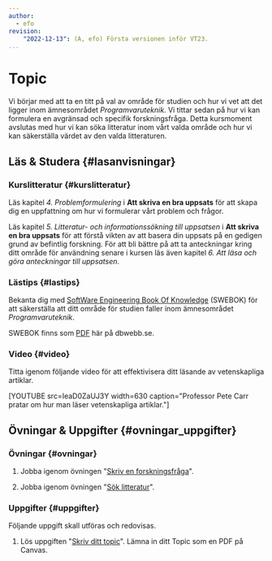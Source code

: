 ```yaml
---
author:
  - efo
revision:
    "2022-12-13": (A, efo) Första versionen inför VT23.
...
```

Topic
====================================

Vi börjar med att ta en titt på val av område för studien och hur vi vet att det ligger inom ämnesområdet *Programvaruteknik*. Vi tittar sedan på hur vi kan formulera en avgränsad och specifik forskningsfråga. Detta kursmoment avslutas med hur vi kan söka litteratur inom vårt valda område och hur vi kan säkerställa värdet av den valda litteraturen.



<!--more-->



Läs & Studera  {#lasanvisningar}
---------------------------------

### Kurslitteratur {#kurslitteratur}

Läs kapitel *4. Problemformulering* i **Att skriva en bra uppsats** för att skapa dig en uppfattning om hur vi formulerar vårt problem och frågor.

Läs kapitel *5. Litteratur- och informationssökning till uppsatsen* i **Att skriva en bra uppsats** för att förstå vikten av att basera din uppsats på en gedigen grund av befintlig forskning. För att bli bättre på att ta anteckningar kring ditt område för användning senare i kursen läs även kapitel *6. Att läsa och göra anteckningar till uppsatsen*.



### Lästips {#lastips}

Bekanta dig med [SoftWare Engineering Book Of Knowledge](https://www.computer.org/education/bodies-of-knowledge/software-engineering) (SWEBOK) för att säkerställa att ditt område för studien faller inom ämnesområdet *Programvaruteknik*.

SWEBOK finns som [PDF](article/exjobb/swebok-v3.pdf) här på dbwebb.se.



### Video {#video}

Titta igenom följande video för att effektivisera ditt läsande av vetenskapliga artiklar.

[YOUTUBE src=IeaD0ZaUJ3Y width=630 caption="Professor Pete Carr pratar om hur man läser vetenskapliga artiklar."]



Övningar & Uppgifter  {#ovningar_uppgifter}
-------------------------------------------

### Övningar {#ovningar}

1. Jobba igenom övningen "[Skriv en forskningsfråga](kunskap/skriv-en-forskningsfraga)".

1. Jobba igenom övningen "[Sök litteratur](kunskap/sok-litteratur)".



### Uppgifter {#uppgifter}

Följande uppgift skall utföras och redovisas.

1. Lös uppgiften "[Skriv ditt topic](uppgift/exjobb-topic)". Lämna in ditt Topic som en PDF på Canvas.
